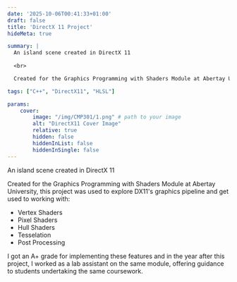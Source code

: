 ```yaml
---
date: '2025-10-06T00:41:33+01:00'
draft: false
title: 'DirectX 11 Project'
hideMeta: true

summary: |
  An island scene created in DirectX 11 
          
  <br>

  Created for the Graphics Programming with Shaders Module at Abertay University.

tags: ["C++", "DirectX11", "HLSL"]

params:
    cover:
        image: "/img/CMP301/1.png" # path to your image
        alt: "DirectX11 Cover Image"
        relative: true
        hidden: false
        hiddenInList: false
        hiddenInSingle: false
---
```

An island scene created in DirectX 11

Created for the Graphics Programming with Shaders Module at Abertay University, this project was used to explore DX11's graphics pipeline and get used to working with:

  -  Vertex Shaders
  -  Pixel Shaders
  -  Hull Shaders
  -  Tesselation
  -  Post Processing

I got an A+ grade for implementing these features and in the year after this project, I worked as a lab assistant on the same module, offering guidance to students undertaking the same coursework.
